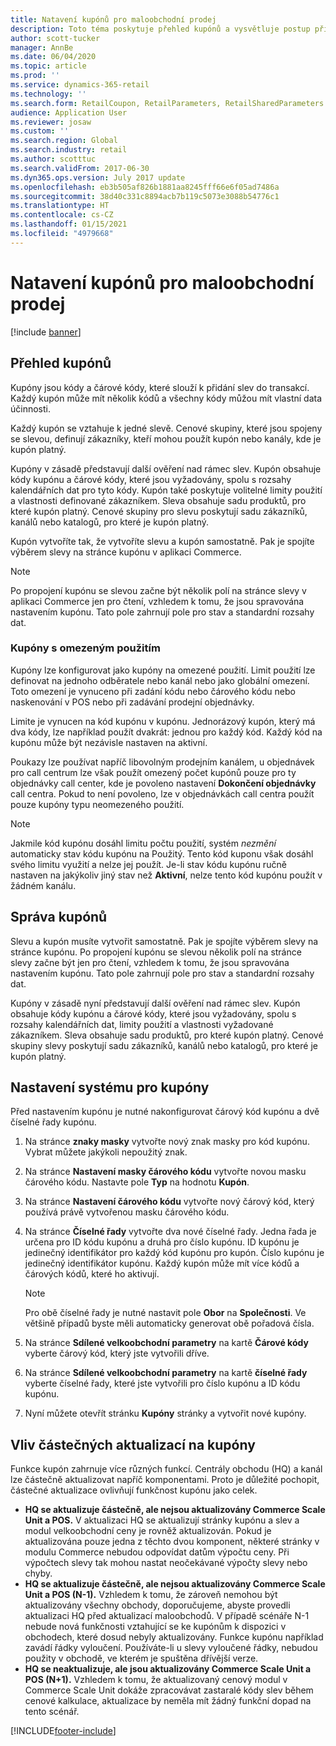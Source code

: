 ```yaml
---
title: Natavení kupónů pro maloobchodní prodej
description: Toto téma poskytuje přehled kupónů a vysvětluje postup při jejich nastavení.
author: scott-tucker
manager: AnnBe
ms.date: 06/04/2020
ms.topic: article
ms.prod: ''
ms.service: dynamics-365-retail
ms.technology: ''
ms.search.form: RetailCoupon, RetailParameters, RetailSharedParameters
audience: Application User
ms.reviewer: josaw
ms.custom: ''
ms.search.region: Global
ms.search.industry: retail
ms.author: scotttuc
ms.search.validFrom: 2017-06-30
ms.dyn365.ops.version: July 2017 update
ms.openlocfilehash: eb3b505af826b1881aa8245fff66e6f05ad7486a
ms.sourcegitcommit: 38d40c331c8894acb7b119c5073e3088b54776c1
ms.translationtype: HT
ms.contentlocale: cs-CZ
ms.lasthandoff: 01/15/2021
ms.locfileid: "4979668"
---
```

# <a name="set-up-coupons-for-retail-sales"></a>Natavení kupónů pro maloobchodní prodej

[!include [banner](includes/banner.md)]

## <a name="overview-of-coupons"></a>Přehled kupónů

Kupóny jsou kódy a čárové kódy, které slouží k přidání slev do transakcí. Každý kupón může mít několik kódů a všechny kódy můžou mít vlastní data účinnosti.

Každý kupón se vztahuje k jedné slevě. Cenové skupiny, které jsou spojeny se slevou, definují zákazníky, kteří mohou použít kupón nebo kanály, kde je kupón platný.

Kupóny v zásadě představují další ověření nad rámec slev. Kupón obsahuje kódy kupónu a čárové kódy, které jsou vyžadovány, spolu s rozsahy kalendářních dat pro tyto kódy. Kupón také poskytuje volitelné limity použití a vlastnosti definované zákazníkem. Sleva obsahuje sadu produktů, pro které kupón platný. Cenové skupiny pro slevu poskytují sadu zákazníků, kanálů nebo katalogů, pro které je kupón platný.

Kupón vytvoříte tak, že vytvoříte slevu a kupón samostatně. Pak je spojíte výběrem slevy na stránce kupónu v aplikaci Commerce.

> [!NOTE]
> Po propojení kupónu se slevou začne být několik polí na stránce slevy v aplikaci Commerce jen pro čtení, vzhledem k tomu, že jsou spravována nastavením kupónu. Tato pole zahrnují pole pro stav a standardní rozsahy dat.

### <a name="limited-use-coupons"></a>Kupóny s omezeným použitím

Kupóny lze konfigurovat jako kupóny na omezené použití. Limit použití lze definovat na jednoho odběratele nebo kanál nebo jako globální omezení. Toto omezení je vynuceno při zadání kódu nebo čárového kódu nebo naskenování v POS nebo při zadávání prodejní objednávky.

Limite je vynucen na kód kupónu v kupónu. Jednorázový kupón, který má dva kódy, lze například použít dvakrát: jednou pro každý kód. Každý kód na kupónu může být nezávisle nastaven na aktivní.

Poukazy lze používat napříč libovolným prodejním kanálem, u objednávek pro call centrum lze však použít omezený počet kupónů pouze pro ty objednávky call center, kde je povoleno nastavení **Dokončení objednávky** call centra. Pokud to není povoleno, lze v objednávkách call centra použít pouze kupóny typu neomezeného použití.

> [!NOTE]
> Jakmile kód kupónu dosáhl limitu počtu použití, systém *nezmění* automaticky stav kódu kupónu na Použitý. Tento kód kuponu však dosáhl svého limitu využití a nelze jej použít. Je-li stav kódu kupónu ručně nastaven na jakýkoliv jiný stav než **Aktivní**, nelze tento kód kupónu použít v žádném kanálu.  

## <a name="managing-coupons"></a>Správa kupónů

Slevu a kupón musíte vytvořit samostatně. Pak je spojíte výběrem slevy na stránce kupónu. Po propojení kupónu se slevou několik polí na stránce slevy začne být jen pro čtení, vzhledem k tomu, že jsou spravována nastavením kupónu. Tato pole zahrnují pole pro stav a standardní rozsahy dat.

Kupóny v zásadě nyní představují další ověření nad rámec slev. Kupón obsahuje kódy kupónu a čárové kódy, které jsou vyžadovány, spolu s rozsahy kalendářních dat, limity použití a vlastnosti vyžadované zákazníkem. Sleva obsahuje sadu produktů, pro které kupón platný. Cenové skupiny slevy poskytují sadu zákazníků, kanálů nebo katalogů, pro které je kupón platný.

## <a name="system-setup-for-coupons"></a>Nastavení systému pro kupóny

Před nastavením kupónu je nutné nakonfigurovat čárový kód kupónu a dvě číselné řady kupónu.

1. Na stránce **znaky masky** vytvořte nový znak masky pro kód kupónu. Vybrat můžete jakýkoli nepoužitý znak.
2. Na stránce **Nastavení masky čárového kódu** vytvořte novou masku čárového kódu. Nastavte pole **Typ** na hodnotu **Kupón**.
3. Na stránce **Nastavení čárového kódu** vytvořte nový čárový kód, který používá právě vytvořenou masku čárového kódu.
4. Na stránce **Číselné řady** vytvořte dva nové číselné řady. Jedna řada je určena pro ID kódu kupónu a druhá pro číslo kupónu. ID kupónu je jedinečný identifikátor pro každý kód kupónu pro kupón. Číslo kupónu je jedinečný identifikátor kupónu. Každý kupón může mít více kódů a čárových kódů, které ho aktivují.

    > [!NOTE]
    > Pro obě číselné řady je nutné nastavit pole **Obor** na **Společnosti**. Ve většině případů byste měli automaticky generovat obě pořadová čísla.

5. Na stránce **Sdílené velkoobchodní parametry** na kartě **Čárové kódy** vyberte čárový kód, který jste vytvořili dříve.
6. Na stránce **Sdílené velkoobchodní parametry** na kartě **číselné řady** vyberte číselné řady, které jste vytvořili pro číslo kupónu a ID kódu kupónu.
7. Nyní můžete otevřít stránku **Kupóny** stránky a vytvořit nové kupóny.

## <a name="the-effect-of-partial-updates-on-coupons"></a>Vliv částečných aktualizací na kupóny

Funkce kupón zahrnuje více různých funkcí. Centrály obchodu (HQ) a kanál lze částečně aktualizovat napříč komponentami. Proto je důležité pochopit, částečné aktualizace ovlivňují funkčnost kupónu jako celek.

- **HQ se aktualizuje částečně, ale nejsou aktualizovány Commerce Scale Unit a POS.** V aktualizaci HQ se aktualizují stránky kupónu a slev a modul velkoobchodní ceny je rovněž aktualizován. Pokud je aktualizována pouze jedna z těchto dvou komponent, některé stránky v modulu Commerce nebudou odpovídat datům výpočtu ceny. Při výpočtech slevy tak mohou nastat neočekávané výpočty slevy nebo chyby.
- **HQ se aktualizuje částečně, ale nejsou aktualizovány Commerce Scale Unit a POS (N-1).** Vzhledem k tomu, že zároveň nemohou být aktualizovány všechny obchody, doporučujeme, abyste provedli aktualizaci HQ před aktualizací maloobchodů. V případě scénáře N-1 nebude nová funkčnosti vztahující se ke kupónům k dispozici v obchodech, které dosud nebyly aktualizovány. Funkce kupónu například zavádí řádky vyloučení. Používáte-li u slevy vyloučené řádky, nebudou použity v obchodě, ve kterém je spuštěna dřívější verze.
- **HQ se neaktualizuje, ale jsou aktualizovány Commerce Scale Unit a POS (N+1).** Vzhledem k tomu, že aktualizovaný cenový modul v Commerce Scale Unit dokáže zpracovávat zastaralé kódy slev během cenové kalkulace, aktualizace by neměla mít žádný funkční dopad na tento scénář.


[!INCLUDE[footer-include](../includes/footer-banner.md)]